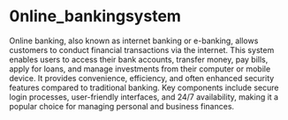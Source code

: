 # 0nline_bankingsystem
Online banking, also known as internet banking or e-banking, allows customers to conduct financial transactions via the internet.
This system enables users to access their bank accounts, transfer money, pay bills, apply for loans, and manage investments from their computer or mobile device. It provides convenience, efficiency, and often enhanced security features compared to traditional banking. Key components include secure login processes, user-friendly interfaces, and 24/7 availability, making it a popular choice for managing personal and business finances.
